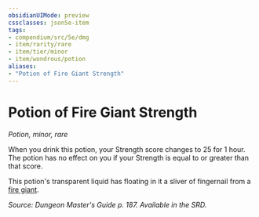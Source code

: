 ```yaml
---
obsidianUIMode: preview
cssclasses: json5e-item
tags:
- compendium/src/5e/dmg
- item/rarity/rare
- item/tier/minor
- item/wondrous/potion
aliases: 
- "Potion of Fire Giant Strength"
---
```

# Potion of Fire Giant Strength
*Potion, minor, rare*  


When you drink this potion, your Strength score changes to 25 for 1 hour. The potion has no effect on you if your Strength is equal to or greater than that score.

This potion's transparent liquid has floating in it a sliver of fingernail from a [fire giant](z_compendium/bestiary/giant/fire-giant.md).

*Source: Dungeon Master's Guide p. 187. Available in the SRD.*